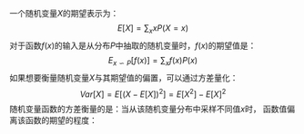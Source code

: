 一个随机变量$X$的期望表示为：
$$
E[X] = \sum_x x P(X=x)
$$
对于函数$f(x)$的输入是从分布$P$中抽取的随机变量时，$f(x)$的期望值是：
$$
E_{x \backsim P}[f(x)] = \sum_x f(x)P(x)
$$
如果想要衡量随机变量$X$与其期望值的偏置，可以通过方差量化：
$$
Var[X] = E [(X - E[X])^2] = E[X^2] - E[X]^2
$$
随机变量函数的方差衡量的是：当从该随机变量分布中采样不同值$x$时， 函数值偏离该函数的期望的程度：